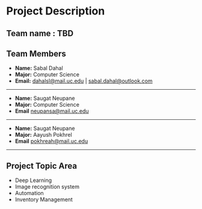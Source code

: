 # Project Description



## Team name : TBD

## Team Members
- **Name:** Sabal Dahal
- **Major:** Computer Science
- **Email:** dahalsl@mail.uc.edu | sabal.dahal@outlook.com
---
- **Name:** Saugat Neupane
- **Major:** Computer Science
- **Email** neupansa@mail.uc.edu
---
- **Name:** Saugat Neupane
- **Major:** Aayush Pokhrel
- **Email** pokhreah@mail.uc.edu
---

## Project Topic Area
- Deep Learning
- Image recognition system
- Automation
- Inventory Management

